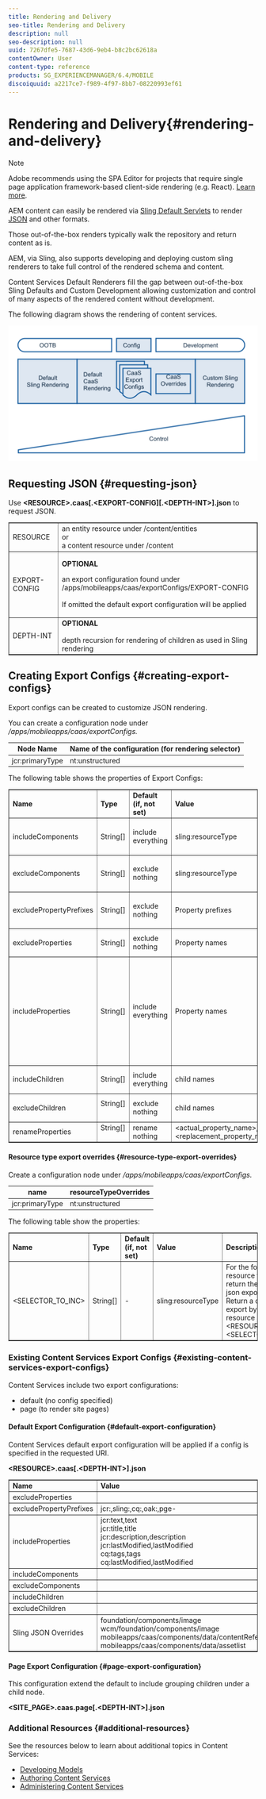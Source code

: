 ```yaml
---
title: Rendering and Delivery
seo-title: Rendering and Delivery
description: null
seo-description: null
uuid: 7267dfe5-7687-43d6-9eb4-b8c2bc62618a
contentOwner: User
content-type: reference
products: SG_EXPERIENCEMANAGER/6.4/MOBILE
discoiquuid: a2217ce7-f989-4f97-8bb7-08220993ef61
---
```


# Rendering and Delivery{#rendering-and-delivery}

>[!NOTE]
>
>Adobe recommends using the SPA Editor for projects that require single page application framework-based client-side rendering (e.g. React). [Learn more](../../sites/developing/using/spa-overview.md).

AEM content can easily be rendered via [Sling Default Servlets](https://sling.apache.org/documentation/bundles/rendering-content-default-get-servlets.html) to render [JSON](https://sling.apache.org/documentation/bundles/rendering-content-default-get-servlets.html#default-json-rendering) and other formats.

Those out-of-the-box renders typically walk the repository and return content as is.

AEM, via Sling, also supports developing and deploying custom sling renderers to take full control of the rendered schema and content.

Content Services Default Renderers fill the gap between out-of-the-box Sling Defaults and Custom Development allowing customization and control of many aspects of the rendered content without development.

The following diagram shows the rendering of content services.

![](assets/chlimage_1-15.png) 

## Requesting JSON {#requesting-json}

Use **&lt;RESOURCE&gt;.caas[.&lt;EXPORT-CONFIG][.&lt;DEPTH-INT&gt;].json** to request JSON.

<table border="1" cellpadding="1" cellspacing="0" width="100%"> 
 <tbody> 
  <tr> 
   <td>RESOURCE</td> 
   <td>an entity resource under /content/entities<br /> or <br /> a content resource under /content</td> 
  </tr> 
  <tr> 
   <td>EXPORT-CONFIG</td> 
   <td><p><strong>OPTIONAL</strong><br /> </p> <p>an export configuration found under /apps/mobileapps/caas/exportConfigs/EXPORT-CONFIG<br /> <br /> If omitted the default export configuration will be applied </p> </td> 
  </tr> 
  <tr> 
   <td>DEPTH-INT</td> 
   <td><strong>OPTIONAL</strong><br /> <br /> depth recursion for rendering of children as used in Sling rendering</td> 
  </tr> 
 </tbody> 
</table>

## Creating Export Configs {#creating-export-configs}

Export configs can be created to customize JSON rendering.

You can create a configuration node under */apps/mobileapps/caas/exportConfigs.*

| Node Name |Name of the configuration (for rendering selector) |
|---|---|
| jcr:primaryType |nt:unstructured |

The following table shows the properties of Export Configs:

<table border="1" cellpadding="1" cellspacing="0" width="100%"> 
 <tbody> 
  <tr> 
   <td><strong>Name</strong></td> 
   <td><strong>Type</strong></td> 
   <td><strong>Default (if, not set)</strong></td> 
   <td><strong>Value</strong></td> 
   <td><strong>Description</strong></td> 
  </tr> 
  <tr> 
   <td>includeComponents</td> 
   <td>String[]</td> 
   <td>include everything</td> 
   <td>sling:resourceType</td> 
   <td>exclude details for nodes with specified sling:resourceType from JSON export</td> 
  </tr> 
  <tr> 
   <td>excludeComponents</td> 
   <td>String[]</td> 
   <td>exclude nothing</td> 
   <td>sling:resourceType</td> 
   <td>include details only for nodes with specified sling:resourceType from JSON export</td> 
  </tr> 
  <tr> 
   <td>excludePropertyPrefixes</td> 
   <td>String[]</td> 
   <td>exclude nothing</td> 
   <td>Property prefixes</td> 
   <td>exclude properties that start with specified prefixes from JSON export</td> 
  </tr> 
  <tr> 
   <td>excludeProperties</td> 
   <td>String[]</td> 
   <td>exclude nothing</td> 
   <td>Property names</td> 
   <td>exclude specified properties from JSON export</td> 
  </tr> 
  <tr> 
   <td>includeProperties</td> 
   <td>String[]</td> 
   <td>include everything</td> 
   <td>Property names</td> 
   <td><p>if excludePropertyPrefixes set<br /> this includes specified properties despite matching the prefix being excluded,</p> <p>else (exclude properties ignored) only include these properties</p> </td> 
  </tr> 
  <tr> 
   <td>includeChildren</td> 
   <td>String[]</td> 
   <td>include everything</td> 
   <td>child names</td> 
   <td>exclude specified children from JSON export</td> 
  </tr> 
  <tr> 
   <td>excludeChildren</td> 
   <td>String[]<br /> <br /> </td> 
   <td>exclude nothing</td> 
   <td>child names</td> 
   <td>include only specified children from JSON export, exclude other</td> 
  </tr> 
  <tr> 
   <td>renameProperties</td> 
   <td>String[]<br /> <br /> </td> 
   <td>rename nothing</td> 
   <td>&lt;actual_property_name&gt;,&lt;replacement_property_name&gt;</td> 
   <td>rename properties using replacements</td> 
  </tr> 
 </tbody> 
</table>

#### Resource type export overrides {#resource-type-export-overrides}

Create a configuration node under */apps/mobileapps/caas/exportConfigs.*

| name |resourceTypeOverrides |
|---|---|
| jcr:primaryType |nt:unstructured |

The following table show the properties:

<table border="1" cellpadding="1" cellspacing="0" width="100%"> 
 <tbody> 
  <tr> 
   <td><strong>Name</strong></td> 
   <td><strong>Type</strong></td> 
   <td><strong>Default (if, not set)</strong></td> 
   <td><strong>Value</strong></td> 
   <td><strong>Description</strong></td> 
  </tr> 
  <tr> 
   <td>&lt;SELECTOR_TO_INC&gt;</td> 
   <td>String[] </td> 
   <td>-</td> 
   <td>sling:resourceType</td> 
   <td>For the following sling resource types, don't return the deafult CaaS json export.<br /> Return a customer json export by rendering the resource as;<br /> &lt;RESOURCE&gt;.&lt;SELECTOR_TO_INC&gt;.json </td> 
  </tr> 
 </tbody> 
</table>

### Existing Content Services Export Configs {#existing-content-services-export-configs}

Content Services include two export configurations:

* default (no config specified) 
* page (to render site pages)

#### Default Export Configuration {#default-export-configuration}

Content Services default export configuration will be applied if a config is specified in the requested URI.

**&lt;RESOURCE&gt;.caas[.&lt;DEPTH-INT&gt;].json**

<table border="1" cellpadding="1" cellspacing="0" width="100%"> 
 <tbody> 
  <tr> 
   <td><strong>Name</strong></td> 
   <td><strong>Value</strong></td> 
  </tr> 
  <tr> 
   <td>excludeProperties</td> 
   <td> </td> 
  </tr> 
  <tr> 
   <td>excludePropertyPrefixes</td> 
   <td>jcr:,sling:,cq:,oak:,pge-</td> 
  </tr> 
  <tr> 
   <td>includeProperties</td> 
   <td>jcr:text,text<br /> jcr:title,title<br /> jcr:description,description<br /> jcr:lastModified,lastModified<br /> cq:tags,tags<br /> cq:lastModified,lastModified</td> 
  </tr> 
  <tr> 
   <td>includeComponents</td> 
   <td> </td> 
  </tr> 
  <tr> 
   <td>excludeComponents</td> 
   <td> </td> 
  </tr> 
  <tr> 
   <td>includeChildren</td> 
   <td> </td> 
  </tr> 
  <tr> 
   <td>excludeChildren</td> 
   <td> </td> 
  </tr> 
  <tr> 
   <td>Sling JSON Overrides</td> 
   <td>foundation/components/image<br /> wcm/foundation/components/image<br /> mobileapps/caas/components/data/contentReference<br /> mobileapps/caas/components/data/assetlist</td> 
  </tr> 
 </tbody> 
</table>

#### Page Export Configuration {#page-export-configuration}

This configuration extend the default to include grouping children under a child node.

**&lt;SITE_PAGE&gt;.caas.page[.&lt;DEPTH-INT&gt;].json**

### Additional Resources {#additional-resources}

See the resources below to learn about additional topics in Content Services:

* [Developing Models](../../mobile/using/models-in-repository.md)
* [Authoring Content Services](/mobile/using/content-as-a-service)
* [Administering Content Services](/mobile/using/content-services)

